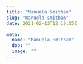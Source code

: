 ```yaml
---
title: "Manuela Smitham"
slug: "manuela-smitham"
date: 2021-02-13T12:19:55Z

meta:
  name: "Manuela Smitham"
  dob: ""
  image: ""
---
```


